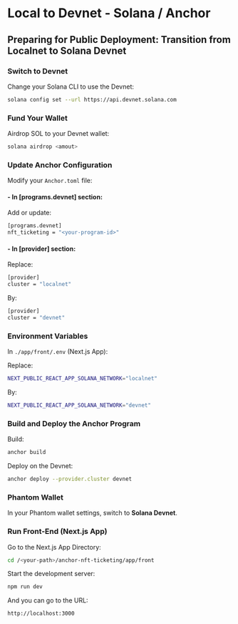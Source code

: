 # Local to Devnet - Solana / Anchor

## Preparing for Public Deployment: Transition from Localnet to Solana Devnet

### Switch to Devnet

Change your Solana CLI to use the Devnet:

```bash
solana config set --url https://api.devnet.solana.com
```


### Fund Your Wallet

Airdrop SOL to your Devnet wallet:

```bash
solana airdrop <amout>
```


### Update Anchor Configuration

Modify your `Anchor.toml` file:


#### - In [programs.devnet] section:

Add or update:

```bash
[programs.devnet]
nft_ticketing = "<your-program-id>"
```

#### - In [provider] section:

Replace:

```bash
[provider]
cluster = "localnet"
```

By:

```bash
[provider]
cluster = "devnet"
```


### Environment Variables

In  `./app/front/.env` (Next.js App):

Replace:

```bash
NEXT_PUBLIC_REACT_APP_SOLANA_NETWORK="localnet"
```

By:

```bash
NEXT_PUBLIC_REACT_APP_SOLANA_NETWORK="devnet"
```


### Build and Deploy the Anchor Program

Build:

```bash
anchor build
```

Deploy on the Devnet:

```bash
anchor deploy --provider.cluster devnet
```


### Phantom Wallet

In your Phantom wallet settings, switch to **Solana Devnet**.


### Run Front-End (Next.js App)

Go to the Next.js App Directory:

```bash
cd /<your-path>/anchor-nft-ticketing/app/front
```

Start the development server:

```bash
npm run dev
```

And you can go to the URL:

```bash
http://localhost:3000
```
